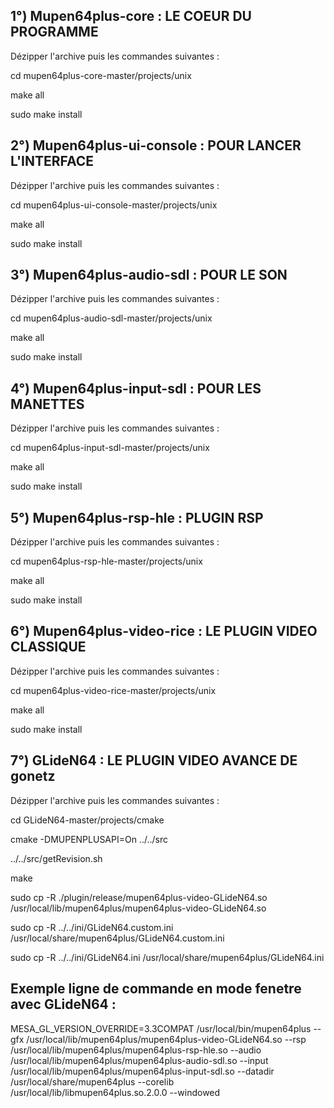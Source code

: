 1°) Mupen64plus-core : LE COEUR DU PROGRAMME
--------------------------------------------

Dézipper l'archive puis les commandes suivantes :

cd mupen64plus-core-master/projects/unix

make all

sudo make install


2°) Mupen64plus-ui-console : POUR LANCER L'INTERFACE
----------------------------------------------------

Dézipper l'archive puis les commandes suivantes :

cd mupen64plus-ui-console-master/projects/unix

make all

sudo make install


3°) Mupen64plus-audio-sdl : POUR LE SON
---------------------------------------

Dézipper l'archive puis les commandes suivantes :

cd mupen64plus-audio-sdl-master/projects/unix

make all

sudo make install


4°) Mupen64plus-input-sdl : POUR LES MANETTES
---------------------------------------------

Dézipper l'archive puis les commandes suivantes :

cd mupen64plus-input-sdl-master/projects/unix

make all

sudo make install


5°) Mupen64plus-rsp-hle : PLUGIN RSP
------------------------------------

Dézipper l'archive puis les commandes suivantes :

cd mupen64plus-rsp-hle-master/projects/unix

make all

sudo make install


6°) Mupen64plus-video-rice : LE PLUGIN VIDEO CLASSIQUE
------------------------------------------------------

Dézipper l'archive puis les commandes suivantes :

cd mupen64plus-video-rice-master/projects/unix

make all

sudo make install


7°) GLideN64 : LE PLUGIN VIDEO AVANCE DE gonetz
-----------------------------------------------

Dézipper l'archive puis les commandes suivantes :

cd GLideN64-master/projects/cmake

cmake -DMUPENPLUSAPI=On ../../src

../../src/getRevision.sh

make

sudo cp -R ./plugin/release/mupen64plus-video-GLideN64.so /usr/local/lib/mupen64plus/mupen64plus-video-GLideN64.so

sudo cp -R ../../ini/GLideN64.custom.ini /usr/local/share/mupen64plus/GLideN64.custom.ini

sudo cp -R ../../ini/GLideN64.ini /usr/local/share/mupen64plus/GLideN64.ini



Exemple ligne de commande en mode fenetre avec GLideN64 :
---------------------------------------------------------

MESA_GL_VERSION_OVERRIDE=3.3COMPAT /usr/local/bin/mupen64plus --gfx /usr/local/lib/mupen64plus/mupen64plus-video-GLideN64.so --rsp /usr/local/lib/mupen64plus/mupen64plus-rsp-hle.so --audio /usr/local/lib/mupen64plus/mupen64plus-audio-sdl.so --input /usr/local/lib/mupen64plus/mupen64plus-input-sdl.so --datadir /usr/local/share/mupen64plus --corelib /usr/local/lib/libmupen64plus.so.2.0.0 --windowed <VOTRE JEU>




